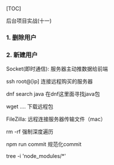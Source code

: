 [TOC]

后台项目实战(十一)



### 1. 删除用户



### 2. 新建用户





Socket(即时通信): 服务器主动推数据给前端



ssh root@[ip] 连接远程购买的服务器

dnf search java  在dnf这里面寻找java包

wget ....  下载远程包

FileZilla: 远程连接服务器传输文件（mac）

rm -rf  强制深度遍历

npm run commit 规范化commit

tree -i 'node_modules/*'